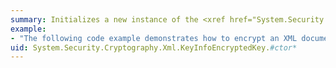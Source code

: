 ```yaml
---
summary: Initializes a new instance of the <xref href="System.Security.Cryptography.Xml.KeyInfoEncryptedKey"></xref> class.
example:
- "The following code example demonstrates how to encrypt an XML document using an asymmetric key. This example creates a symmetric session key to encrypt the document and then uses the asymmetric key to embed an encrypted version of the session key into the XML document.  \n  \n [!code-cpp[Cryptography.XML.XMLEncImbedKey#1](~/samples/snippets/cpp/VS_Snippets_CLR/Cryptography.XML.XMLEncImbedKey/CPP/sample.cpp#1)]\n [!code-csharp[Cryptography.XML.XMLEncImbedKey#1](~/samples/snippets/csharp/VS_Snippets_CLR/Cryptography.XML.XMLEncImbedKey/CS/sample.cs#1)]\n [!code-vb[Cryptography.XML.XMLEncImbedKey#1](~/samples/snippets/visualbasic/VS_Snippets_CLR/Cryptography.XML.XMLEncImbedKey/VB/sample.vb#1)]"
uid: System.Security.Cryptography.Xml.KeyInfoEncryptedKey.#ctor*
---
```

